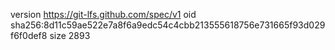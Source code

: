 version https://git-lfs.github.com/spec/v1
oid sha256:8d11c59ae522e7a8f6a9edc54c4cbb213555618756e731665f93d029f6f0def8
size 2893

